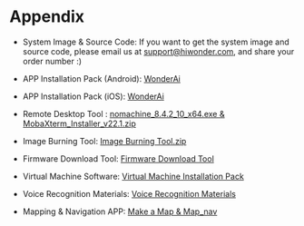# Appendix

- System Image & Source Code: If you want to get the system image and source code, please email us at support@hiwonder.com, and share your order number :)

- APP Installation Pack (Android): [WonderAi](https://play.google.com/store/apps/details?id=com.hiwonder.wonder_ai)

- APP Installation Pack (iOS): [WonderAi](https://apps.apple.com/cn/app/wonderai/id1561134103)

- Remote Desktop Tool : [nomachine_8.4.2_10_x64.exe & MobaXterm_Installer_v22.1.zip](https://drive.google.com/drive/folders/198a6cQdzJ2gbj5ZP0_yByOO8D1fSK4gt?usp=sharing)

- Image Burning Tool: [Image Burning Tool.zip](https://drive.google.com/drive/folders/1k4gIGDWEmgu7HhTDvxbNj5_nOkqB-_tN?usp=sharing)

- Firmware Download Tool: [Firmware Download Tool](https://drive.google.com/drive/folders/1RzDiZqcR_29F8EAGOym4mc0ZHRiTKtKU?usp=sharing)

- Virtual Machine Software: [Virtual Machine Installation Pack](https://drive.google.com/drive/folders/18tzfLt9Dtzy2C_jYPdtwrijrjSwNjLc-?usp=sharing)

- Voice Recognition Materials: [Voice Recognition Materials](https://drive.google.com/drive/folders/1ulzsl1SCcD38hx4lNaDriItl90PRpeRo?usp=sharing)

- Mapping & Navigation APP: [Make a Map & Map_nav](https://drive.google.com/drive/folders/14qPgstAi2agv1oakEjxmZ-YGKj8C8FNB?usp=sharing)